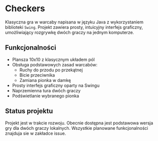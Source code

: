 # Checkers

Klasyczna gra w warcaby napisana w języku Java z wykorzystaniem biblioteki `Swing`. Projekt zawiera prosty, intuicyjny interfejs graficzny, umożliwiający rozgrywkę dwóch graczy na jednym komputerze.


## Funkcjonalności

- Plansza 10x10 z klasycznym układem pól
- Obsługa podstawowych zasad warcabów:
  - Ruchy do przodu po przekątnej
  - Bicie przeciwnika
  - Zamiana pionka w damkę
- Prosty interfejs graficzny oparty na Swingu
- Naprzemienna tura dwóch graczy
- Podświetlanie wybranego pionka


## Status projektu

Projekt jest w trakcie rozwoju. Obecnie dostępna jest podstawowa wersja gry dla dwóch graczy lokalnych. Wszystkie planowane funkcjonalności znajduja sie w zakładce issue.
